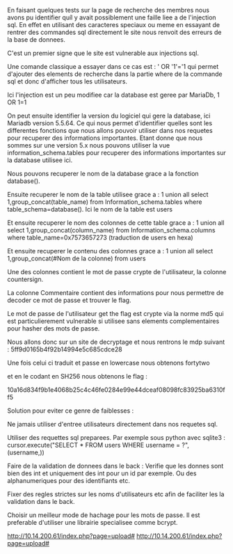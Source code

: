 
En faisant quelques tests sur la page de recherche des membres nous avons pu identifier quíl y avait possiblement une faille liee a de l'injection sql. En effet en utilisant des caracteres speciaux ou meme en essayant de rentrer des commandes sql directement le site nous renvoit des erreurs de la base de donnees.

C'est un premier signe que le site est vulnerable aux injections sql.

Une comande classique a essayer dans ce cas est : ' OR '1'='1 qui permet d'ajouter des elements de recherche dans la partie where de la commande sql et donc d'afficher tous les utilisateurs.

Ici l'injection est un peu modifiee car la database est geree par MariaDb, 1 OR 1=1

On peut ensuite identifier la version du logiciel qui gere la database, ici Mariadb version 5.5.64. Ce qui nous permet d'identifier quelles sont les differentes fonctions que nous allons pouvoir utiliser dans nos requetes pour recuperer des informations importantes. Etant donne que nous sommes sur une version 5.x nous pouvons utiliser la vue information_schema.tables pour recuperer des informations importantes sur la database utilisee ici.

Nous pouvons recuperer le nom de la database grace a la fonction database().

Ensuite recuperer le nom de la table utilisee grace a : 1 union all select 1,group_concat(table_name) from Information_schema.tables where table_schema=database(). Ici le nom de la table est users


Et ensuite recuperer le nom des colonnes de cette table grace a :
1 union all select 1,group_concat(column_name) from Information_schema.columns where table_name=0x7573657273 (traduction de users en hexa)

Et ensuite recuperer le contenu des colonnes grace a :
1 union all select 1,group_concat(#Nom de la colonne) from users

Une des colonnes contient le mot de passe crypte de l'utilisateur, la colonne countersign. 

La colonne Commentaire contient des informations pour nous permettre de decoder ce mot de passe et trouver le flag.

Le mot de passe de l'utilisateur get the flag est crypte via la norme md5 qui est particulierement vulnerable si utilisee sans elements complementaires pour hasher des mots de passe. 

Nous allons donc sur un site de decryptage et nous rentrons le mdp suivant : 
5ff9d0165b4f92b14994e5c685cdce28

Une fois celui ci traduit et passe en lowercase nous obtenons fortytwo

et en le codant en SH256 nous obtenons le flag :

10a16d834f9b1e4068b25c4c46fe0284e99e44dceaf08098fc83925ba6310ff5


Solution pour eviter ce genre de faiblesses :

Ne jamais utiliser d'entree utilisateurs directement dans nos requetes sql.

Utiliser des requettes sql preparees. Par exemple sous python avec sqlite3 :
cursor.execute("SELECT * FROM users WHERE username = ?", (username,))

Faire de la validation de donnees dans le back :
Verifie que les donnes sont bien des int et uniquement des int pour un id par exemple. Ou des alphanumeriques pour des identifiants etc.

Fixer des regles strictes sur les noms d'utilisateurs etc afin de faciliter les la validation dans le back.

Choisir un meilleur mode de hachage pour les mots de passe. Il est preferable d'utiliser une librairie specialisee comme bcrypt. 





http://10.14.200.61/index.php?page=upload#
http://10.14.200.61/index.php?page=upload#